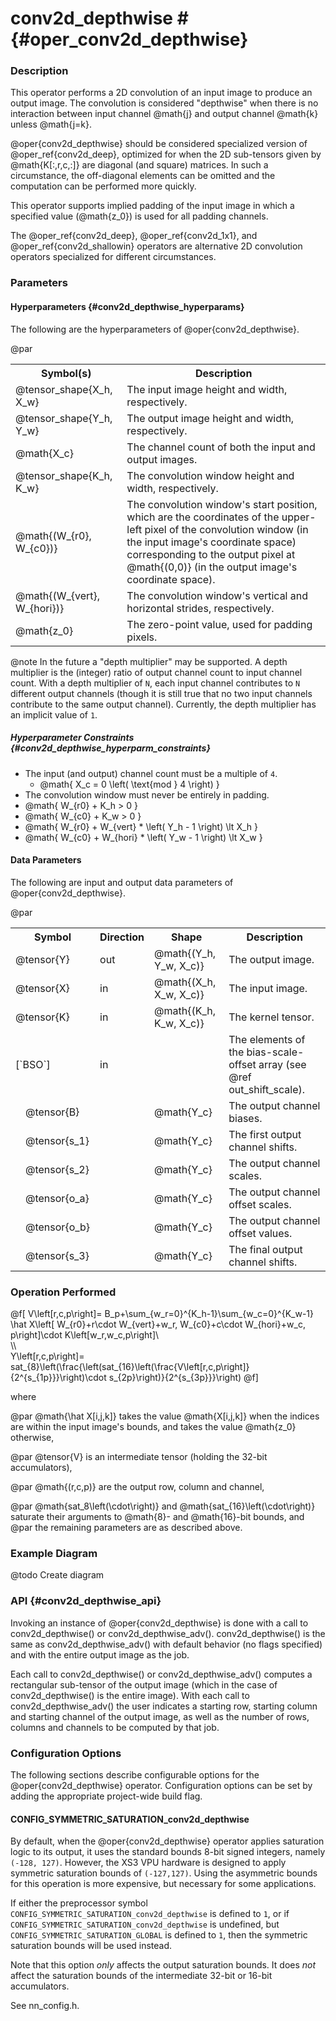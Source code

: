 

# conv2d_depthwise #                                    {#oper_conv2d_depthwise}


### Description 

This operator performs a 2D convolution of an input image to produce an output image. The convolution is considered 
"depthwise" when there is no interaction between input channel @math{j} and output channel @math{k} unless @math{j=k}.

@oper{conv2d_depthwise} should be considered specialized version of @oper_ref{conv2d_deep}, optimized for when the 2D 
sub-tensors given by @math{K[:,r,c,:]} are diagonal (and square) matrices. In such a circumstance, the off-diagonal 
elements can be omitted and the computation can be performed more quickly.

This operator supports implied padding of the input image in which a specified value (@math{z_0}) is used for all 
padding channels.

The @oper_ref{conv2d_deep}, @oper_ref{conv2d_1x1}, and @oper_ref{conv2d_shallowin} operators are alternative 2D 
convolution operators specialized for different circumstances.

### Parameters 

#### Hyperparameters        {#conv2d_depthwise_hyperparams}

The following are the hyperparameters of @oper{conv2d_depthwise}.

@par

<table>
<tr><th>Symbol(s)       <th>Description

<tr><td>@tensor_shape{X_h, X_w}         <td>The input image height and width, respectively.
<tr><td>@tensor_shape{Y_h, Y_w}         <td>The output image height and width, respectively.
<tr><td>@math{X_c}                      <td>The channel count of both the input and output images.
<tr><td>@tensor_shape{K_h, K_w}         <td>The convolution window height and width, respectively.
<tr><td>@math{(W_{r0}, W_{c0})}         <td>The convolution window's start position, which are the coordinates of the 
                                            upper-left pixel of the convolution window (in the input image's coordinate 
                                            space) corresponding to the output pixel at @math{(0,0)} (in the output 
                                            image's coordinate space).
<tr><td>@math{(W_{vert}, W_{hori})}     <td>The convolution window's vertical and horizontal strides, respectively.
<tr><td>@math{z_0}                      <td>The zero-point value, used for padding pixels.
</table>

@note In the future a "depth multiplier" may be supported. A depth multiplier is the (integer) ratio of output channel 
    count to input channel count. With a depth multiplier of `N`, each input channel contributes to `N` different output 
    channels (though it is still true that no two input channels contribute to the same output channel). Currently, the 
    depth multiplier has an implicit value of `1`.


##### Hyperparameter Constraints        {#conv2d_depthwise_hyperparm_constraints}

* The input (and output) channel count must be a multiple of `4`.
  * @math{ X_c = 0 \left( \text{mod } 4 \right) }
* The convolution window must never be entirely in padding.
 * @math{ W_{r0} + K_h > 0 }
 * @math{ W_{c0} + K_w > 0 }
 * @math{ W_{r0} + W_{vert} * \left( Y_h - 1 \right)  \lt X_h }
 * @math{ W_{c0} + W_{hori} * \left( Y_w - 1 \right)  \lt X_w }


#### Data Parameters

The following are input and output data parameters of @oper{conv2d_depthwise}.

@par

<table>
<tr><th colspan="2">Symbol          <th>Direction   <th>Shape                       <th>Description
<tr><td colspan="2">@tensor{Y}      <td>out         <td>@math{(Y_h, Y_w, X_c)}      <td>The output image.
<tr><td colspan="2">@tensor{X}      <td>in          <td>@math{(X_h, X_w, X_c)}      <td>The input image.
<tr><td colspan="2">@tensor{K}      <td>in          <td>@math{(K_h, K_w, X_c)}      <td>The kernel tensor.
<tr><td colspan="2">[`BSO`]         <td>in          <td>                            <td>The elements of the 
                                                                                        bias-scale-offset array (see 
                                                                                        @ref out_shift_scale).
<tr><td>        <td>@tensor{B}      <td>            <td>@math{Y_c}                  <td>The output channel biases.        
<tr><td>        <td>@tensor{s_1}    <td>            <td>@math{Y_c}                  <td>The first output channel shifts.
<tr><td>        <td>@tensor{s_2}    <td>            <td>@math{Y_c}                  <td>The output channel scales.
<tr><td>        <td>@tensor{o_a}    <td>            <td>@math{Y_c}                  <td>The output channel offset scales.
<tr><td>        <td>@tensor{o_b}    <td>            <td>@math{Y_c}                  <td>The output channel offset values.
<tr><td>        <td>@tensor{s_3}    <td>            <td>@math{Y_c}                  <td>The final output channel shifts.
</table>



### Operation Performed

@f[
     V\left[r,c,p\right]=
         B_p+\sum_{w_r=0}^{K_h-1}\sum_{w_c=0}^{K_w-1} 
        \hat X\left[ W_{r0}+r\cdot W_{vert}+w_r,
                 W_{c0}+c\cdot W_{hori}+w_c,
                 p\right]\cdot K\left[w_r,w_c,p\right]\\\
  \\\  
      Y\left[r,c,p\right]= sat_{8}\left(\frac{\left(sat_{16}\left(\frac{V\left[r,c,p\right]}
             {2^{s_{1p}}}\right)\cdot s_{2p}\right)}{2^{s_{3p}}}\right)
@f]

where  

@par
@math{\hat X[i,j,k]} takes the value @math{X[i,j,k]} when the indices are within the input image's bounds,
and takes the value @math{z_0} otherwise,

@par
@tensor{V} is an intermediate tensor (holding the 32-bit accumulators),

@par
@math{(r,c,p)} are the output row, column and channel,

@par
@math{sat_8\left(\cdot\right)} and @math{sat_{16}\left(\cdot\right)} saturate their arguments 
     to @math{8}- and @math{16}-bit bounds, and
@par
the remaining parameters are as described above.

### Example Diagram

@todo Create diagram

### API                     {#conv2d_depthwise_api}

Invoking an instance of @oper{conv2d_depthwise} is done with a call to conv2d_depthwise() or conv2d_depthwise_adv(). 
conv2d_depthwise() is the same as conv2d_depthwise_adv() with default behavior (no flags specified) and with the entire
output image as the job.

Each call to conv2d_depthwise() or conv2d_depthwise_adv() computes a rectangular sub-tensor of the output image (which 
in the case of conv2d_depthwise() is the entire image). With each call to conv2d_depthwise_adv() the user indicates a 
starting row, starting column and starting channel of the output image, as well as the number of rows, columns and 
channels to be computed by that job.

### Configuration Options

The following sections describe configurable options for the @oper{conv2d_depthwise} operator. Configuration options can
be set by adding the appropriate project-wide build flag.

#### CONFIG_SYMMETRIC_SATURATION_conv2d_depthwise

By default, when the @oper{conv2d_depthwise} operator applies saturation logic to its output, it uses the standard bounds 8-bit 
signed integers, namely `(-128, 127)`. However, the XS3 VPU hardware is designed to apply symmetric saturation bounds of
`(-127,127)`. Using the asymmetric bounds for this operation is more expensive, but necessary for some applications.

If either the preprocessor symbol `CONFIG_SYMMETRIC_SATURATION_conv2d_depthwise` is defined to `1`, or if 
`CONFIG_SYMMETRIC_SATURATION_conv2d_depthwise` is undefined, but `CONFIG_SYMMETRIC_SATURATION_GLOBAL` is defined to `1`,
then the symmetric saturation bounds will be used instead. 

Note that this option *only* affects the output saturation bounds. It does *not* affect the saturation bounds of the
intermediate 32-bit or 16-bit accumulators.

See nn_config.h.

